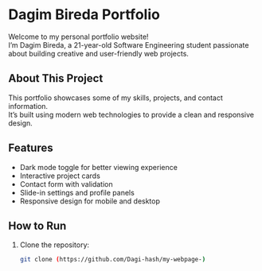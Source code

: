 # Dagim Bireda Portfolio

Welcome to my personal portfolio website!  
I’m Dagim Bireda, a 21-year-old Software Engineering student passionate about building creative and user-friendly web projects.

## About This Project

This portfolio showcases some of my skills, projects, and contact information.  
It’s built using modern web technologies to provide a clean and responsive design.

## Features

- Dark mode toggle for better viewing experience  
- Interactive project cards  
- Contact form with validation  
- Slide-in settings and profile panels  
- Responsive design for mobile and desktop  

## How to Run

1. Clone the repository:  
   ```bash
   git clone (https://github.com/Dagi-hash/my-webpage-)
